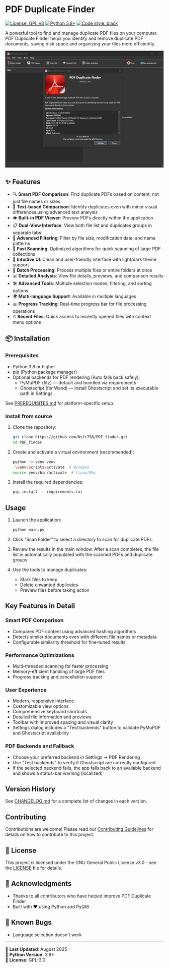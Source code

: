 # PDF Duplicate Finder

[![License: GPL v3](https://img.shields.io/badge/License-GPLv3-blue.svg)](https://www.gnu.org/licenses/gpl-3.0)
[![Python 3.8+](https://img.shields.io/badge/python-3.8+-blue.svg)](https://www.python.org/downloads/)
[![Code style: black](https://img.shields.io/badge/code%20style-black-000000.svg)](https://github.com/psf/black)

A powerful tool to find and manage duplicate PDF files on your computer. PDF Duplicate Finder helps you identify and remove duplicate PDF documents, saving disk space and organizing your files more efficiently.

![screenshot](assets/screenshot.png)

## ✨ Features

- 🔍 **Smart PDF Comparison**: Find duplicate PDFs based on content, not just file names or sizes
- 📝 **Text-based Comparison**: Identify duplicates even with minor visual differences using advanced text analysis
- 👁 **Built-in PDF Viewer**: Preview PDFs directly within the application
- 📋 **Dual-View Interface**: View both file list and duplicates groups in separate tabs
- 🎯 **Advanced Filtering**: Filter by file size, modification date, and name patterns
- 🚀 **Fast Scanning**: Optimized algorithms for quick scanning of large PDF collections
- 🎨 **Intuitive UI**: Clean and user-friendly interface with light/dark theme support
- 🔄 **Batch Processing**: Process multiple files or entire folders at once
- 📊 **Detailed Analysis**: View file details, previews, and comparison results
- 🛠 **Advanced Tools**: Multiple selection modes, filtering, and sorting options
- 🌍 **Multi-language Support**: Available in multiple languages
- 📊 **Progress Tracking**: Real-time progress bar for file processing operations
- ⏱ **Recent Files**: Quick access to recently opened files with context menu options

## 📦 Installation

### Prerequisites

- Python 3.8 or higher
- pip (Python package manager)
- Optional backends for PDF rendering (Auto falls back safely):
  - PyMuPDF (fitz) — default and bundled via requirements
  - Ghostscript (for Wand) — install Ghostscript and set its executable path in Settings

See [PREREQUISITES.md](PREREQUISITES.md) for platform-specific setup.

### Install from source

1. Clone the repository:

   ```bash
   git clone https://github.com/Nsfr750/PDF_finder.git
   cd PDF_finder
   ```

2. Create and activate a virtual environment (recommended):

   ```bash
   python -m venv venv
   .\venv\Scripts\activate  # Windows
   source venv/bin/activate  # Linux/Mac
   ```

3. Install the required dependencies:

   ```bash
   pip install -r requirements.txt
   ```

## Usage

1. Launch the application:

   ```bash
   python main.py
   ```

2. Click "Scan Folder" to select a directory to scan for duplicate PDFs.

3. Review the results in the main window. After a scan completes, the file list is automatically populated with the scanned PDFs and duplicate groups.

4. Use the tools to manage duplicates:
   - Mark files to keep
   - Delete unwanted duplicates
   - Preview files before taking action

## Key Features in Detail

### Smart PDF Comparison

- Compares PDF content using advanced hashing algorithms
- Detects similar documents even with different file names or metadata
- Configurable similarity threshold for fine-tuned results

### Performance Optimizations

- Multi-threaded scanning for faster processing
- Memory-efficient handling of large PDF files
- Progress tracking and cancellation support

### User Experience

- Modern, responsive interface
- Customizable view options
- Comprehensive keyboard shortcuts
- Detailed file information and previews
- Toolbar with improved spacing and visual clarity
- Settings dialog includes a "Test backends" button to validate PyMuPDF and Ghostscript availability

### PDF Backends and Fallback

- Choose your preferred backend in Settings → PDF Rendering
- Use "Test backends" to verify if Ghostscript are correctly configured
- If the selected backend fails, the app falls back to an available backend and shows a status-bar warning (localized)

## Version History

See [CHANGELOG.md](CHANGELOG.md) for a complete list of changes in each version.

## Contributing

Contributions are welcome! Please read our [Contributing Guidelines](CONTRIBUTING.md) for details on how to contribute to this project.

## 📄 License

This project is licensed under the GNU General Public License v3.0 - see the [LICENSE](LICENSE) file for details.

## 🙏 Acknowledgments

- Thanks to all contributors who have helped improve PDF Duplicate Finder
- Built with ❤️ using Python and PyQt6

## 🐞 Known Bugs

- Language selection doesn't work

---

📅 **Last Updated**: August 2025  
🐍 **Python Version**: 3.8+  
📜 **License**: GPL-3.0
